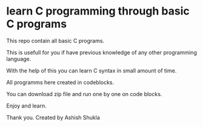 # learn C programming through basic C programs

This repo contain all basic C programs.

This is usefull for you if have previous knowledge of any other programming language.

With the help of this you can learn C syntax in small amount of time.

All programms here created in codeblocks.

You can download zip file and run one by one on code blocks.

Enjoy and learn.

Thank you.
         Created by Ashish Shukla
